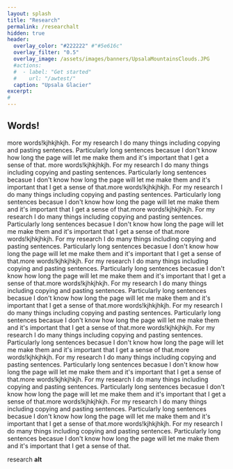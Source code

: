 ```yaml
---
layout: splash
title: "Research"
permalink: /researchalt
hidden: true
header:
  overlay_color: "#222222" #"#5e616c"
  overlay_filter: "0.5"
  overlay_image: /assets/images/banners/UpsalaMountainsClouds.JPG
  #actions:
  #  - label: "Get started"
  #    url: "/awtest/"
  caption: "Upsala Glacier"
excerpt:
#         
---
```


## Words!
more words!kjhkjhkjh. For my research I do many things including copying and pasting sentences. Particularly long sentences becasue I don't know how long the page will let me make them and it's important that I get a sense of that. more words!kjhkjhkjh. For my research I do many things including copying and pasting sentences. Particularly long sentences becasue I don't know how long the page will let me make them and it's important that I get a sense of that.more words!kjhkjhkjh. For my research I do many things including copying and pasting sentences. Particularly long sentences becasue I don't know how long the page will let me make them and it's important that I get a sense of that.more words!kjhkjhkjh. For my research I do many things including copying and pasting sentences. Particularly long sentences becasue I don't know how long the page will let me make them and it's important that I get a sense of that.more words!kjhkjhkjh. For my research I do many things including copying and pasting sentences. Particularly long sentences becasue I don't know how long the page will let me make them and it's important that I get a sense of that.more words!kjhkjhkjh. For my research I do many things including copying and pasting sentences. Particularly long sentences becasue I don't know how long the page will let me make them and it's important that I get a sense of that.more words!kjhkjhkjh. For my research I do many things including copying and pasting sentences. Particularly long sentences becasue I don't know how long the page will let me make them and it's important that I get a sense of that.more words!kjhkjhkjh. For my research I do many things including copying and pasting sentences. Particularly long sentences becasue I don't know how long the page will let me make them and it's important that I get a sense of that.more words!kjhkjhkjh. For my research I do many things including copying and pasting sentences. Particularly long sentences becasue I don't know how long the page will let me make them and it's important that I get a sense of that.more words!kjhkjhkjh. For my research I do many things including copying and pasting sentences. Particularly long sentences becasue I don't know how long the page will let me make them and it's important that I get a sense of that.more words!kjhkjhkjh. For my research I do many things including copying and pasting sentences. Particularly long sentences becasue I don't know how long the page will let me make them and it's important that I get a sense of that.more words!kjhkjhkjh. For my research I do many things including copying and pasting sentences. Particularly long sentences becasue I don't know how long the page will let me make them and it's important that I get a sense of that.more words!kjhkjhkjh. For my research I do many things including copying and pasting sentences. Particularly long sentences becasue I don't know how long the page will let me make them and it's important that I get a sense of that.

research **alt**
